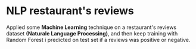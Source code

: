 # NLP restaurant's reviews
Applied some **Machine Learning** technique on a restaurant's reviews dataset **(Naturale Language Processing)**, and then keep training with Random Forest i predicted on test set if a reviews was positive or negative.
